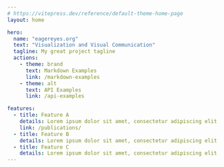 ```yaml
---
# https://vitepress.dev/reference/default-theme-home-page
layout: home

hero:
  name: "eagereyes.org"
  text: "Visualization and Visual Communication"
  tagline: My great project tagline
  actions:
    - theme: brand
      text: Markdown Examples
      link: /markdown-examples
    - theme: alt
      text: API Examples
      link: /api-examples

features:
  - title: Feature A
    details: Lorem ipsum dolor sit amet, consectetur adipiscing elit
    link: /publications/
  - title: Feature B
    details: Lorem ipsum dolor sit amet, consectetur adipiscing elit
  - title: Feature C
    details: Lorem ipsum dolor sit amet, consectetur adipiscing elit
---
```


